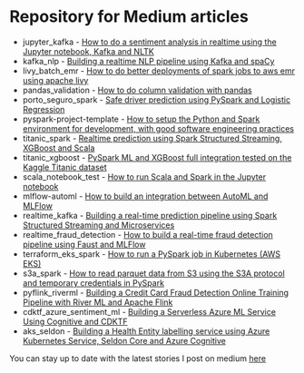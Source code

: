 # Repository for Medium articles

* jupyter_kafka  - [How to do a sentiment analysis in realtime using the Jupyter notebook, Kafka and NLTK](https://towardsdatascience.com/how-to-do-a-sentiment-analysis-in-realtime-using-the-jupyter-notebook-kafka-and-nltk-4470aa8c3c30)
* kafka_nlp - [Building a realtime NLP pipeline using Kafka and spaCy](https://towardsdatascience.com/building-a-realtime-nlp-pipeline-using-kafka-and-spacy-d4ad636be702)
* livy_batch_emr - [How to do better deployments of spark jobs to aws emr using apache livy](https://towardsdatascience.com/how-to-do-better-deployments-of-spark-batch-jobs-to-aws-emr-using-apache-livy-adc2417f0d8b)
* pandas_validation - [How to do column validation with pandas](https://medium.com/@bogdan.cojocar/how-to-do-column-validation-with-pandas-bbeb38f88990)
* porto_seguro_spark - [Safe driver prediction using PySpark and Logistic Regression](https://medium.com/@bogdan.cojocar/safe-driver-prediction-using-pyspark-and-logistic-regression-51ecf0dfb2f5)
* pyspark-project-template - [How to setup the Python and Spark environment for development, with good software engineering practices](https://towardsdatascience.com/how-to-setup-the-pyspark-environment-for-development-with-good-software-engineering-practices-5fb457433a86)
* titanic_spark - [Realtime prediction using Spark Structured Streaming, XGBoost and Scala](https://towardsdatascience.com/realtime-prediction-using-spark-structured-streaming-xgboost-and-scala-d4869a9a4c66)
* titanic_xgboost - [PySpark ML and XGBoost full integration tested on the Kaggle Titanic dataset](https://towardsdatascience.com/pyspark-and-xgboost-integration-tested-on-the-kaggle-titanic-dataset-4e75a568bdb)
* scala_notebook_test - [How to run Scala and Spark in the Jupyter notebook](https://medium.com/@bogdan.cojocar/how-to-run-scala-and-spark-in-the-jupyter-notebook-328a80090b3b)
* mlflow-automl - [How to build an integration between AutoML and MLFlow](https://towardsdatascience.com/how-to-build-an-integration-between-automl-and-mlflow-6d66d4bdc4d1)
* realtime_kafka - [Building a real-time prediction pipeline using Spark Structured Streaming and Microservices](https://towardsdatascience.com/building-a-real-time-prediction-pipeline-using-spark-structured-streaming-and-microservices-626dc20899eb)
* realtime_fraud_detection - [How to build a real-time fraud detection pipeline using Faust and MLFlow](https://towardsdatascience.com/how-to-build-a-real-time-fraud-detection-pipeline-using-faust-and-mlflow-24e787dd51fa)
* terraform_eks_spark - [How to run a PySpark job in Kubernetes (AWS EKS)](https://towardsdatascience.com/how-to-run-a-pyspark-job-in-kubernetes-aws-eks-d886193dac3c)
* s3a_spark - [How to read parquet data from S3 using the S3A protocol and temporary credentials in PySpark](https://medium.com/@bogdan.cojocar/how-to-read-parquet-data-from-s3-using-the-s3a-protocol-and-temporary-credentials-in-pyspark-f94071bf8c6a)
* pyflink_riverml - [Building a Credit Card Fraud Detection Online Training Pipeline with River ML and Apache Flink](https://medium.com/towards-data-science/building-a-credit-card-fraud-detection-online-training-pipeline-with-river-ml-and-apache-flink-25549b89583d)
* cdktf_azure_sentiment_ml - [Building a Serverless Azure ML Service Using Cognitive and CDKTF](https://towardsdatascience.com/building-a-serverless-azure-ml-service-using-cognitive-and-cdktf-8f1217f39bbb)
* aks_seldon - [Building a Health Entity labelling service using Azure Kubernetes Service, Seldon Core and Azure Cognitive](https://towardsdatascience.com/building-a-health-entity-labelling-service-using-azure-kubernetes-service-seldon-core-and-azure-5dd6871a338)

You can stay up to date with the latest stories I post on medium [here](https://medium.com/@bogdan.cojocar/membership)
